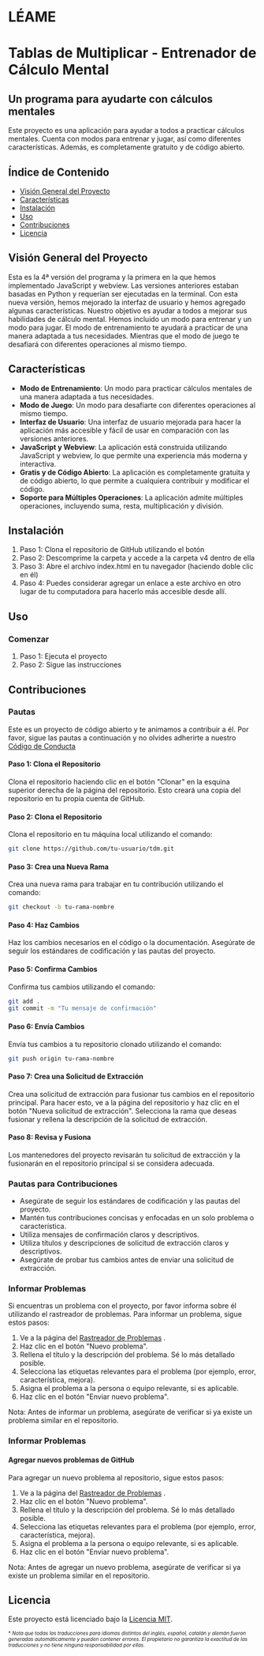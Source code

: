 # LÉAME

Tablas de Multiplicar - Entrenador de Cálculo Mental
================

Un programa para ayudarte con cálculos mentales
-------------------

Este proyecto es una aplicación para ayudar a todos a practicar cálculos mentales. Cuenta con modos para entrenar y jugar, así como diferentes características. Además, es completamente gratuito y de código abierto.

Índice de Contenido
-----------------

* [Visión General del Proyecto](#visión-general-del-proyecto)
* [Características](#características)
* [Instalación](#instalación)
* [Uso](#uso)
* [Contribuciones](#contribuciones)
* [Licencia](#licencia)

Visión General del Proyecto
----------------

Esta es la 4ª versión del programa y la primera en la que hemos implementado JavaScript y webview. Las versiones anteriores estaban basadas en Python y requerían ser ejecutadas en la terminal. Con esta nueva versión, hemos mejorado la interfaz de usuario y hemos agregado algunas características. Nuestro objetivo es ayudar a todos a mejorar sus habilidades de cálculo mental. Hemos incluido un modo para entrenar y un modo para jugar. El modo de entrenamiento te ayudará a practicar de una manera adaptada a tus necesidades. Mientras que el modo de juego te desafiará con diferentes operaciones al mismo tiempo.

Características
--------
* **Modo de Entrenamiento**: Un modo para practicar cálculos mentales de una manera adaptada a tus necesidades.
* **Modo de Juego**: Un modo para desafiarte con diferentes operaciones al mismo tiempo.
* **Interfaz de Usuario**: Una interfaz de usuario mejorada para hacer la aplicación más accesible y fácil de usar en comparación con las versiones anteriores.
* **JavaScript y Webview**: La aplicación está construida utilizando JavaScript y webview, lo que permite una experiencia más moderna y interactiva.
* **Gratis y de Código Abierto**: La aplicación es completamente gratuita y de código abierto, lo que permite a cualquiera contribuir y modificar el código.
* **Soporte para Múltiples Operaciones**: La aplicación admite múltiples operaciones, incluyendo suma, resta, multiplicación y división.
<!-- * **Dificultad Personalizable**: La aplicación permite a los usuarios personalizar el nivel de dificultad de los cálculos, lo que la hace adecuada para usuarios de todas las edades y niveles de habilidad. -->
<!-- * **Seguimiento de Puntuación**: La aplicación registra la puntuación y el progreso del usuario, lo que proporciona un sentido de logro y motivación para mejorar. -->

Instalación
------------

1. Paso 1: Clona el repositorio de GitHub utilizando el botón
2. Paso 2: Descomprime la carpeta y accede a la carpeta v4 dentro de ella
3. Paso 3: Abre el archivo index.html en tu navegador (haciendo doble clic en él)
4. Paso 4: Puedes considerar agregar un enlace a este archivo en otro lugar de tu computadora para hacerlo más accesible desde allí.

Uso
-----

### Comenzar

1. Paso 1: Ejecuta el proyecto
2. Paso 2: Sigue las instrucciones

Contribuciones
------------

### Pautas

Este es un proyecto de código abierto y te animamos a contribuir a él. Por favor, sigue las pautas a continuación y no olvides adherirte a nuestro [Código de Conducta](https://github.com/TdM/blob/main/CODE_OF_CONDUCT.md)

#### Paso 1: Clona el Repositorio

Clona el repositorio haciendo clic en el botón "Clonar" en la esquina superior derecha de la página del repositorio. Esto creará una copia del repositorio en tu propia cuenta de GitHub.

#### Paso 2: Clona el Repositorio

Clona el repositorio en tu máquina local utilizando el comando:

```bash
git clone https://github.com/tu-usuario/tdm.git
```

#### Paso 3: Crea una Nueva Rama

Crea una nueva rama para trabajar en tu contribución utilizando el comando:

```bash
git checkout -b tu-rama-nombre
```

#### Paso 4: Haz Cambios

Haz los cambios necesarios en el código o la documentación. Asegúrate de seguir los estándares de codificación y las pautas del proyecto.

#### Paso 5: Confirma Cambios

Confirma tus cambios utilizando el comando:

```bash
git add .
git commit -m "Tu mensaje de confirmación"
```

#### Paso 6: Envía Cambios

Envía tus cambios a tu repositorio clonado utilizando el comando:

```bash
git push origin tu-rama-nombre
```

#### Paso 7: Crea una Solicitud de Extracción

Crea una solicitud de extracción para fusionar tus cambios en el repositorio principal. Para hacer esto, ve a la página del repositorio y haz clic en el botón "Nueva solicitud de extracción". Selecciona la rama que deseas fusionar y rellena la descripción de la solicitud de extracción.

#### Paso 8: Revisa y Fusiona

Los mantenedores del proyecto revisarán tu solicitud de extracción y la fusionarán en el repositorio principal si se considera adecuada.

### Pautas para Contribuciones

* Asegúrate de seguir los estándares de codificación y las pautas del proyecto.
* Mantén tus contribuciones concisas y enfocadas en un solo problema o característica.
* Utiliza mensajes de confirmación claros y descriptivos.
* Utiliza títulos y descripciones de solicitud de extracción claros y descriptivos.
* Asegúrate de probar tus cambios antes de enviar una solicitud de extracción.

### Informar Problemas

Si encuentras un problema con el proyecto, por favor informa sobre él utilizando el rastreador de problemas. Para informar un problema, sigue estos pasos:

1. Ve a la página del [Rastreador de Problemas](https://github.com/joanalnu/tdm/issues) .
2. Haz clic en el botón "Nuevo problema".
3. Rellena el título y la descripción del problema. Sé lo más detallado posible.
4. Selecciona las etiquetas relevantes para el problema (por ejemplo, error, característica, mejora).
5. Asigna el problema a la persona o equipo relevante, si es aplicable.
6. Haz clic en el botón "Enviar nuevo problema".

Nota: Antes de informar un problema, asegúrate de verificar si ya existe un problema similar en el repositorio.

### Informar Problemas
#### Agregar nuevos problemas de GitHub

Para agregar un nuevo problema al repositorio, sigue estos pasos:

1. Ve a la página del [Rastreador de Problemas](https://github.com/joanalnu/tdm/issues) .
2. Haz clic en el botón "Nuevo problema".
3. Rellena el título y la descripción del problema. Sé lo más detallado posible.
4. Selecciona las etiquetas relevantes para el problema (por ejemplo, error, característica, mejora).
5. Asigna el problema a la persona o equipo relevante, si es aplicable.
6. Haz clic en el botón "Enviar nuevo problema".

Nota: Antes de agregar un nuevo problema, asegúrate de verificar si ya existe un problema similar en el repositorio.

Licencia
-------

Este proyecto está licenciado bajo la [Licencia MIT](https://github.com/joanalnu/tdm/blob/main/LICENSE.md).

<font size="1">* *Nota que todas las traducciones para idiomas distintos del inglés, español, catalán y alemán fueron generadas automáticamente y pueden contener errores. El propietario no garantiza la exactitud de las traducciones y no tiene ninguna responsabilidad por ellas.* </font>